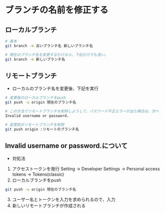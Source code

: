 # ブランチの名前を修正する

## ローカルブランチ
```sh
# 基本
git branch -m 古いブランチ名 新しいブランチ名

# 現在のブランチ名を変更するだけなら、下記だけでも良い。
git branch -m 新しいブランチ名
```

## リモートブランチ
- ローカルのブランチ名を変更後、下記を実行
```sh
# 変更後のローカルブランチをpush
git push -u origin 現在のブランチ名

# この方法でリモートブランチを削除しようして、パスワード不正エラーが出た場合は、次へ
Invalid username or password.

# 変更前のリモートブランチを削除
git push origin :リモートのブランチ名
```

## Invalid username or password.について
- 対処法
1. アクセストークンを発行
Setting → Developer Settings → Personal access tokens → Tokens(classic)
2. ローカルブランチをpush
```sh
git push -u origin 現在のブランチ名
```
3. ユーザー名とトークンを入力を求められるので、入力
4. 新しいリモートブランチが作成される